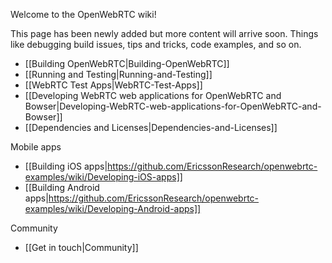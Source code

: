 Welcome to the OpenWebRTC wiki!

This page has been newly added but more content will arrive soon. Things like debugging build issues, tips and tricks, code examples, and so on.

* [[Building OpenWebRTC|Building-OpenWebRTC]]
* [[Running and Testing|Running-and-Testing]]
* [[WebRTC Test Apps|WebRTC-Test-Apps]]
* [[Developing WebRTC web applications for OpenWebRTC and Bowser|Developing-WebRTC-web-applications-for-OpenWebRTC-and-Bowser]]
* [[Dependencies and Licenses|Dependencies-and-Licenses]]

Mobile apps
* [[Building iOS apps|https://github.com/EricssonResearch/openwebrtc-examples/wiki/Developing-iOS-apps]]
* [[Building Android apps|https://github.com/EricssonResearch/openwebrtc-examples/wiki/Developing-Android-apps]]

Community
* [[Get in touch|Community]]